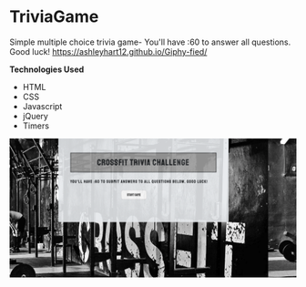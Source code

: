 # TriviaGame
Simple multiple choice trivia game- You'll have :60 to answer all questions. Good luck!
https://ashleyhart12.github.io/Giphy-fied/

**Technologies Used**
- HTML
- CSS
- Javascript
- jQuery
- Timers

![app screenshot](assets/images/screenshot.png)


